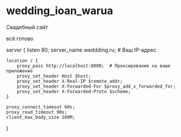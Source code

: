 # wedding_ioan_warua
Свадебный сайт

всё готово

server {
    listen 80;
    server_name weddding.ru;  # Ваш IP-адрес

    location / {
        proxy_pass http://localhost:8080;  # Проксирование на ваше приложение
        proxy_set_header Host $host;
        proxy_set_header X-Real-IP $remote_addr;
        proxy_set_header X-Forwarded-For $proxy_add_x_forwarded_for;
        proxy_set_header X-Forwarded-Proto $scheme;
    }

    proxy_connect_timeout 60s;
    proxy_read_timeout 90s;
    client_max_body_size 100M;
}